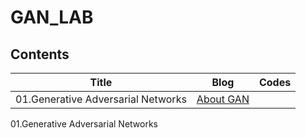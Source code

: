 # GAN_LAB

## Contents

| Title                              | Blog                                                                                                                   | Codes |
| ---------------------------------- | ---------------------------------------------------------------------------------------------------------------------- | ----- |
| 01.Generative Adversarial Networks | [About GAN](https://pervin0527.notion.site/GAN-Generative-Adversarial-Networks-044ca72cbdcd4400a7e744c96ccf7fe2?pvs=4) |       |

01.Generative Adversarial Networks

